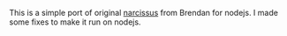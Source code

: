 This is a simple port of original [narcissus][1] from Brendan for nodejs.
I made some fixes to make it run on nodejs.

[1]: http://lxr.mozilla.org/mozilla/source/js/narcissus